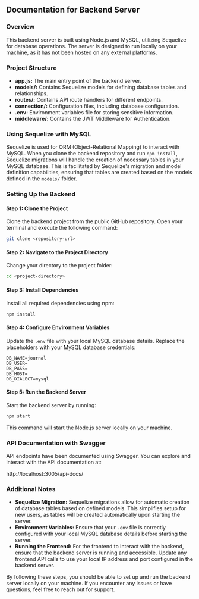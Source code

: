## Documentation for Backend Server

### Overview

This backend server is built using Node.js and MySQL, utilizing Sequelize for database operations. The server is designed to run locally on your machine, as it has not been hosted on any external platforms.

### Project Structure

- **app.js:** The main entry point of the backend server.
- **models/:** Contains Sequelize models for defining database tables and relationships.
- **routes/:** Contains API route handlers for different endpoints.
- **connection/:** Configuration files, including database configuration.
- **.env:** Environment variables file for storing sensitive information.
- **middleware/:** Contains the JWT Middleware for Authentication.

### Using Sequelize with MySQL

Sequelize is used for ORM (Object-Relational Mapping) to interact with MySQL. When you clone the backend repository and run `npm install`, Sequelize migrations will handle the creation of necessary tables in your MySQL database. This is facilitated by Sequelize's migration and model definition capabilities, ensuring that tables are created based on the models defined in the `models/` folder.

### Setting Up the Backend

#### Step 1: Clone the Project

Clone the backend project from the public GitHub repository. Open your terminal and execute the following command:

```sh
git clone <repository-url>
```

#### Step 2: Navigate to the Project Directory

Change your directory to the project folder:

```sh
cd <project-directory>
```

#### Step 3: Install Dependencies

Install all required dependencies using npm:

```sh
npm install
```

#### Step 4: Configure Environment Variables

Update the `.env` file with your local MySQL database details. Replace the placeholders with your MySQL database credentials:

```dotenv
DB_NAME=journal
DB_USER=
DB_PASS=
DB_HOST=
DB_DIALECT=mysql
```

#### Step 5: Run the Backend Server

Start the backend server by running:

```sh
npm start
```

This command will start the Node.js server locally on your machine.

### API Documentation with Swagger

API endpoints have been documented using Swagger. You can explore and interact with the API documentation at:

http://localhost:3005/api-docs/

### Additional Notes

- **Sequelize Migration:** Sequelize migrations allow for automatic creation of database tables based on defined models. This simplifies setup for new users, as tables will be created automatically upon starting the server.
- **Environment Variables:** Ensure that your `.env` file is correctly configured with your local MySQL database details before starting the server.
- **Running the Frontend:** For the frontend to interact with the backend, ensure that the backend server is running and accessible. Update any frontend API calls to use your local IP address and port configured in the backend server.

By following these steps, you should be able to set up and run the backend server locally on your machine. If you encounter any issues or have questions, feel free to reach out for support.

